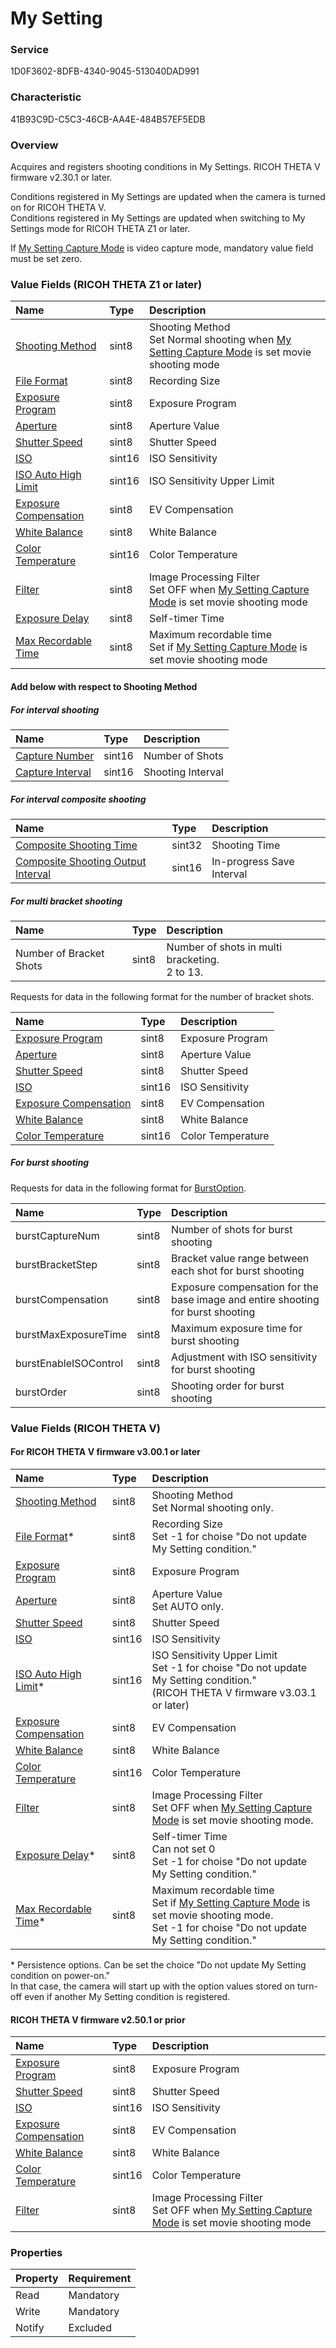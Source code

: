 # My Setting

### Service

1D0F3602-8DFB-4340-9045-513040DAD991

### Characteristic

41B93C9D-C5C3-46CB-AA4E-484B57EF5EDB

### Overview

Acquires and registers shooting conditions in My Settings. RICOH THETA V firmware v2.30.1 or later.

Conditions registered in My Settings are updated when the camera is turned on for RICOH THETA V.  
Conditions registered in My Settings are updated when switching to My Settings mode for RICOH THETA Z1 or later.

If [My Setting Capture Mode](my_setting_capture_mode.md) is video capture mode, mandatory value field must be set zero.

### Value Fields (RICOH THETA Z1 or later)

| Name | Type | Description |
|:--|:--|:--|
| [Shooting Method](../shooting_control_command_v2/shooting_method.md) | sint8 | Shooting Method<br>Set Normal shooting when [My Setting Capture Mode](my_setting_capture_mode.md) is set movie shooting mode |
| [File Format](file_format.md) | sint8 | Recording Size |
| [Exposure Program](exposure_program.md) | sint8 | Exposure Program |
| [Aperture](../shooting_control_command_v2/aperture.md) | sint8 | Aperture Value |
| [Shutter Speed](shutter_speed.md) | sint8 | Shutter Speed |
| [ISO](iso.md) | sint16 | ISO Sensitivity |
| [ISO Auto High Limit](../shooting_control_command_v2/iso_auto_high_limit.md) | sint16 | ISO Sensitivity Upper Limit |
| [Exposure Compensation](exposure_compensation.md) | sint8 | EV Compensation |
| [White Balance](white_balance.md) | sint8 | White Balance |
| [Color Temperature](color_temperature.md) | sint16 | Color Temperature |
| [Filter](filter.md) | sint8 | Image Processing Filter<br>Set OFF when [My Setting Capture Mode](my_setting_capture_mode.md) is set movie shooting mode |
| [Exposure Delay](exposure_delay.md) | sint8 | Self-timer Time |
| [Max Recordable Time](max_recordable_time.md) | sint8 | Maximum recordable time<br>Set if [My Setting Capture Mode](my_setting_capture_mode.md) is set movie shooting mode |

#### Add below with respect to Shooting Method

##### For interval shooting

| Name | Type | Description |
|:--|:--|:--|
| [Capture Number](capture_number.md) | sint16 | Number of Shots |
| [Capture Interval](capture_interval.md) | sint16 | Shooting Interval |

##### For interval composite shooting

| Name | Type | Description |
|:--|:--|:--|
| [Composite Shooting Time](../shooting_control_command_v2/composite_shooting_time.md) | sint32 | Shooting Time |
| [Composite Shooting Output Interval](../shooting_control_command_v2/composite_shooting_output_interval.md) | sint16 | In-progress Save Interval |

##### For multi bracket shooting

| Name | Type | Description |
|:--|:--|:--|
| Number of Bracket Shots | sint8 | Number of shots in multi bracketing.<br>2 to 13. |

Requests for data in the following format for the number of bracket shots.

| Name | Type | Description |
|:--|:--|:--|
| [Exposure Program](exposure_program.md) | sint8 | Exposure Program |
| [Aperture](../shooting_control_command_v2/aperture.md) | sint8 | Aperture Value |
| [Shutter Speed](shutter_speed.md) | sint8 | Shutter Speed |
| [ISO](iso.md) | sint16 | ISO Sensitivity |
| [Exposure Compensation](exposure_compensation.md) | sint8 | EV Compensation |
| [White Balance](white_balance.md) | sint8 | White Balance |
| [Color Temperature](color_temperature.md) | sint16 | Color Temperature |

##### For burst shooting

Requests for data in the following format for [BurstOption](../shooting_control_command_v2/burst_option.md).

| Name | Type | Description |
|:--|:--|:--|
| burstCaptureNum | sint8 | Number of shots for burst shooting |
| burstBracketStep | sint8 | Bracket value range between each shot for burst shooting |
| burstCompensation | sint8 | Exposure compensation for the base image and entire shooting for burst shooting |
| burstMaxExposureTime | sint8 | Maximum exposure time for burst shooting |
| burstEnableISOControl | sint8 | Adjustment with ISO sensitivity for burst shooting |
| burstOrder | sint8 | Shooting order for burst shooting |

### Value Fields (RICOH THETA V)

#### For RICOH THETA V firmware v3.00.1 or later

| Name | Type | Description |
|:--|:--|:--|
| [Shooting Method](../shooting_control_command_v2/shooting_method.md) | sint8 | Shooting Method<br>Set Normal shooting only. |
| [File Format](file_format.md)\* | sint8 | Recording Size<br>Set -1 for choise "Do not update My Setting condition." |
| [Exposure Program](exposure_program.md) | sint8 | Exposure Program |
| [Aperture](../shooting_control_command_v2/aperture.md) | sint8 | Aperture Value<br>Set AUTO only. |
| [Shutter Speed](shutter_speed.md) | sint8 | Shutter Speed |
| [ISO](iso.md) | sint16 | ISO Sensitivity |
| [ISO Auto High Limit](../shooting_control_command_v2/iso_auto_high_limit.md)\* | sint16 | ISO Sensitivity Upper Limit<br>Set -1 for choise "Do not update My Setting condition."<br>(RICOH THETA V firmware v3.03.1 or later) |
| [Exposure Compensation](exposure_compensation.md) | sint8 | EV Compensation |
| [White Balance](white_balance.md) | sint8 | White Balance |
| [Color Temperature](color_temperature.md) | sint16 | Color Temperature |
| [Filter](filter.md) | sint8 | Image Processing Filter<br>Set OFF when [My Setting Capture Mode](my_setting_capture_mode.md) is set movie shooting mode. |
| [Exposure Delay](exposure_delay.md)\* | sint8 | Self-timer Time<br>Can not set 0<br>Set -1 for choise "Do not update My Setting condition." |
| [Max Recordable Time](max_recordable_time.md)\* | sint8 | Maximum recordable time<br>Set if [My Setting Capture Mode](my_setting_capture_mode.md) is set movie shooting mode.<br>Set -1 for choise "Do not update My Setting condition." |

\* Persistence options. Can be set the choice "Do not update My Setting condition on power-on."<br>In that case, the camera will start up with the option values stored on turn-off even if another My Setting condition is registered.

#### RICOH THETA V firmware v2.50.1 or prior

| Name | Type | Description |
|:--|:--|:--|
| [Exposure Program](exposure_program.md) | sint8 | Exposure Program |
| [Shutter Speed](shutter_speed.md) | sint8 | Shutter Speed |
| [ISO](iso.md) | sint16 | ISO Sensitivity |
| [Exposure Compensation](exposure_compensation.md) | sint8 | EV Compensation |
| [White Balance](white_balance.md) | sint8 | White Balance |
| [Color Temperature](color_temperature.md) | sint16 | Color Temperature |
| [Filter](filter.md) | sint8 | Image Processing Filter<br>Set OFF when [My Setting Capture Mode](my_setting_capture_mode.md) is set movie shooting mode |

### Properties

| Property | Requirement |
|:--|:--|
| Read | Mandatory |
| Write | Mandatory |
| Notify | Excluded |

